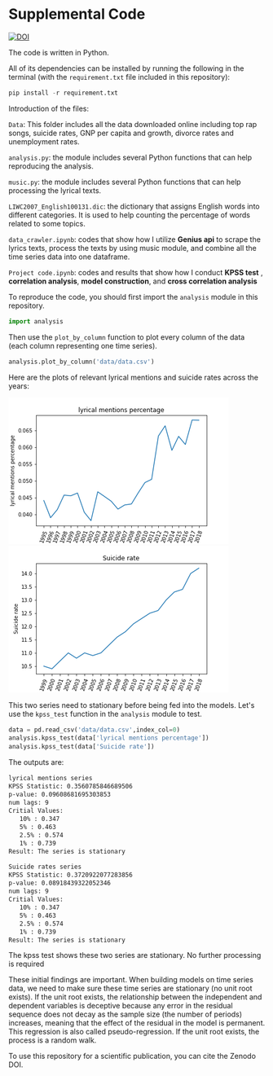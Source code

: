 # Supplemental Code

[![DOI](https://zenodo.org/badge/483473735.svg)](https://zenodo.org/badge/latestdoi/483473735)

The code is written in Python.</p>
All of its dependencies can be installed by running the following in the terminal (with the `requirement.txt` file included in this repository):
```python
pip install -r requirement.txt
```

Introduction of the files:</p>
`Data`: This folder includes all the data downloaded online including top rap songs, suicide rates, GNP per capita and growth, divorce rates and unemployment rates.</p>
`analysis.py`: the module includes several Python functions that can help reproducing the analysis.</p>
`music.py`: the module includes several Python functions that can help processing the lyrical texts.</p>
`LIWC2007_English100131.dic`: the dictionary that assigns English words into different categories. It is used to help counting the percentage of words related to some topics.</p>
`data_crawler.ipynb`: codes that show how I utilize **Genius api** to scrape the lyrics texts, process the texts by using music module, and combine all the time series data into one dataframe.</p>
`Project code.ipynb`: codes and results that show how I conduct **KPSS test** , **correlation analysis**, **model construction**, and **cross correlation analysis**</p>

To reproduce the code, you should first import the `analysis` module in this repository. </p>
```python
import analysis
```
Then use the `plot_by_column` function to plot every column of the data (each column representing one time series).
```python
analysis.plot_by_column('data/data.csv')
```
Here are the plots of relevant lyrical mentions and suicide rates across the years: </p>
![lyrical mentions related to death, negative emotions](https://github.com/macs30200-s22/replication-materials-zhiqianc/blob/main/README_files/lyrical%20mentions%20percentage_by_year.png)
![suicide rates](https://github.com/macs30200-s22/replication-materials-zhiqianc/blob/main/README_files/Suicide%20rate_by_year.png)

This two series need to stationary before being fed into the models. Let's use the `kpss_test` function in the `analysis` module to test. 
```python
data = pd.read_csv('data/data.csv',index_col=0)
analysis.kpss_test(data['lyrical mentions percentage'])
analysis.kpss_test(data['Suicide rate'])
```
The outputs are:
```
lyrical mentions series
KPSS Statistic: 0.3560785846689506
p-value: 0.09608681695303853
num lags: 9
Critial Values:
   10% : 0.347
   5% : 0.463
   2.5% : 0.574
   1% : 0.739
Result: The series is stationary
```
```
Suicide rates series
KPSS Statistic: 0.3720922077283856
p-value: 0.08918439322052346
num lags: 9
Critial Values:
   10% : 0.347
   5% : 0.463
   2.5% : 0.574
   1% : 0.739
Result: The series is stationary
```

The kpss test shows these two series are  stationary. No further processing is required</p>

These initial findings are important. When building models on time series data, we need to make sure these time series are stationary (no unit root exists). If the unit root exists, the relationship between the independent and dependent variables is deceptive because any error in the residual sequence does not decay as the sample size (the number of periods) increases, meaning that the effect of the residual in the model is permanent. This regression is also called pseudo-regression. If the unit root exists, the process is a random walk.</p>

To use this repository for a scientific publication, you can cite the Zenodo DOI.
